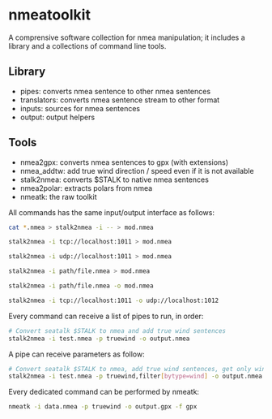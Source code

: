 # nmeatoolkit

A comprensive software collection for nmea manipulation; it includes a library and a collections of command line tools.

## Library

- pipes: converts nmea sentence to other nmea sentences
- translators: converts nmea sentence stream to other format
- inputs: sources for nmea sentences
- output: output helpers

## Tools

- nmea2gpx: converts nmea sentences to gpx (with extensions)
- nmea_addtw: add true wind direction / speed even if it is not available
- stalk2nmea: converts $STALK to native nmea sentences
- nmea2polar: extracts polars from nmea
- nmeatk: the raw toolkit 

All commands has the same input/output interface as follows:

```bash
cat *.nmea > stalk2nmea -i -- > mod.nmea

stalk2nmea -i tcp://localhost:1011 > mod.nmea

stalk2nmea -i udp://localhost:1011 > mod.nmea

stalk2nmea -i path/file.nmea > mod.nmea

stalk2nmea -i path/file.nmea -o mod.nmea

stalk2nmea -i tcp://localhost:1011 -o udp://localhost:1012
```

Every command can receive a list of pipes to run, in order:

```bash
# Convert seatalk $STALK to nmea and add true wind sentences
stalk2nmea -i test.nmea -p truewind -o output.nmea
```

A pipe can receive parameters as follow:

```bash
# Convert seatalk $STALK to nmea, add true wind sentences, get only wind info
stalk2nmea -i test.nmea -p truewind,filter[bytype=wind] -o output.nmea
```

Every dedicated command can be performed by nmeatk:

```bash
nmeatk -i data.nmea -p truewind -o output.gpx -f gpx
```
